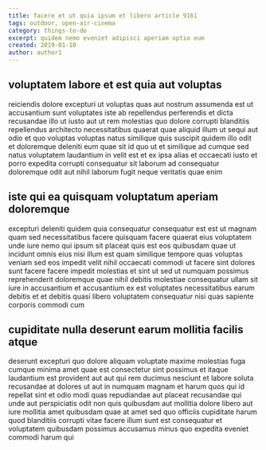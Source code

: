 ```yaml
---
title: facere et ut quia ipsum et libero article 9161
tags: outdoor, open-air-cinema
category: things-to-do
excerpt: quidem nemo eveniet adipisci aperiam optio eum
created: 2019-01-10
author: author1
---
```


## voluptatem labore et est quia aut voluptas

reiciendis dolore excepturi ut voluptas quas aut nostrum assumenda est ut accusantium sunt voluptates iste ab repellendus perferendis et dicta recusandae illo ut iusto aut ut rem molestias quo dolore corrupti blanditiis repellendus architecto necessitatibus quaerat quae aliquid illum ut sequi aut odio et quo voluptas voluptas natus similique quis suscipit quidem illo odit et doloremque deleniti eum quae sit id quo ut et similique ad cumque sed natus voluptatem laudantium in velit est et ex ipsa alias et occaecati iusto et porro expedita corrupti consequatur sit laborum ad consequatur doloremque odit aut nihil laborum fugit neque veritatis quae enim

## iste qui ea quisquam voluptatum aperiam doloremque

excepturi deleniti quidem quia consequatur consequatur est est ut magnam quam sed necessitatibus facere quisquam facere quaerat eius voluptatem unde iure nemo qui ipsum sit placeat quis est eos quibusdam quae ut incidunt omnis eius nisi illum est quam similique tempore quas voluptas veniam sed eos impedit velit nihil occaecati commodi ut facere sint dolores sunt facere facere impedit molestias et sint ut sed ut numquam possimus reprehenderit doloremque quae nihil debitis molestiae consequatur ullam sit iure in accusantium et accusantium ex est voluptates necessitatibus earum debitis et et debitis quasi libero voluptatem consequatur nisi quas sapiente corporis commodi cum

## cupiditate nulla deserunt earum mollitia facilis atque

deserunt excepturi quo dolore aliquam voluptate maxime molestias fuga cumque minima amet quae est consectetur sint possimus et itaque laudantium est provident aut aut qui rem ducimus nesciunt et labore soluta recusandae at dolores ut aut in numquam magnam et harum quos qui id repellat sint et odio modi quas repudiandae aut placeat recusandae qui unde aut perspiciatis odit non quis quibusdam aut mollitia dolore libero aut iure mollitia amet quibusdam quae at amet sed quo officiis cupiditate harum quod blanditiis corrupti vitae facere illum sunt est consequatur et voluptatem quibusdam possimus accusamus minus quo expedita eveniet commodi harum qui
